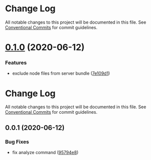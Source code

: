 # Change Log

All notable changes to this project will be documented in this file.
See [Conventional Commits](https://conventionalcommits.org) for commit guidelines.

<a name="0.1.0"></a>
# [0.1.0](https://github.com/bongnv/vuestatic/compare/@bongnv/vuestatic-core@0.0.1...@bongnv/vuestatic-core@0.1.0) (2020-06-12)


### Features

* exclude node files from server bundle ([7e109d1](https://github.com/bongnv/vuestatic/commit/7e109d1))




# Change Log

All notable changes to this project will be documented in this file.
See [Conventional Commits](https://conventionalcommits.org) for commit guidelines.

## 0.0.1 (2020-06-12)


### Bug Fixes

* fix analyze command ([95794e8](https://github.com/bongnv/vuestatic/commit/95794e823b5251cf4986df39398f129b199f40cc))
